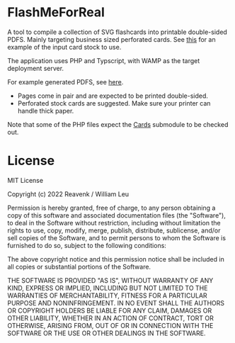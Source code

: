 # FlashMeForReal

A tool to compile a collection of SVG flashcards into printable double-sided
PDFS. Mainly targeting business sized perforated cards. See [this](https://www.amazon.com/Hamilco-Blank-Business-Cards-Stock/dp/B07L8LB741) for an
example of the input card stock to use.

The application uses PHP and Typscript, with WAMP as the target deployment server.

For example generated PDFS, see [here](https://pixeleuphoria.com/blog/index.php/media/#Flashcards).

* Pages come in pair and are expected to be printed double-sided.
* Perforated stock cards are suggested. Make sure your printer can handle thick paper.

Note that some of the PHP files expect the [Cards](https://github.com/Reavenk/Cards) submodule to be checked out.

# License

MIT License

Copyright (c) 2022 Reavenk / William Leu

Permission is hereby granted, free of charge, to any person obtaining a copy
of this software and associated documentation files (the "Software"), to deal
in the Software without restriction, including without limitation the rights
to use, copy, modify, merge, publish, distribute, sublicense, and/or sell
copies of the Software, and to permit persons to whom the Software is
furnished to do so, subject to the following conditions:

The above copyright notice and this permission notice shall be included in all
copies or substantial portions of the Software.

THE SOFTWARE IS PROVIDED "AS IS", WITHOUT WARRANTY OF ANY KIND, EXPRESS OR
IMPLIED, INCLUDING BUT NOT LIMITED TO THE WARRANTIES OF MERCHANTABILITY,
FITNESS FOR A PARTICULAR PURPOSE AND NONINFRINGEMENT. IN NO EVENT SHALL THE
AUTHORS OR COPYRIGHT HOLDERS BE LIABLE FOR ANY CLAIM, DAMAGES OR OTHER
LIABILITY, WHETHER IN AN ACTION OF CONTRACT, TORT OR OTHERWISE, ARISING FROM,
OUT OF OR IN CONNECTION WITH THE SOFTWARE OR THE USE OR OTHER DEALINGS IN THE
SOFTWARE.

